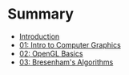 # Summary

* [Introduction](README.md)
* [01: Intro to Computer Graphics](01_intro_to_computer_graphics.md)
* [02: OpenGL Basics](02_opengl_basics.md)
* [03: Bresenham's Algorithms](03_bresenhams_algorithms.md)

